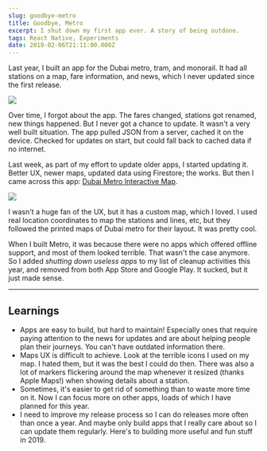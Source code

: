 ```yaml
---
slug: goodbye-metro
title: Goodbye, Metro
excerpt: I shut down my first app ever. A story of being outdone.
tags: React Native, Experiments
date: 2019-02-06T21:11:00.000Z
---
```


Last year, I built an app for the Dubai metro, tram, and monorail. It had all stations on a map, fare information, and news, which I never updated since the first release.

![](metro.png)

Over time, I forgot about the app. The fares changed, stations got renamed, new things happened. But I never got a chance to update. It wasn't a very well built situation. The app pulled JSON from a server, cached it on the device. Checked for updates on start, but could fall back to cached data if no internet.

Last week, as part of my effort to update older apps, I started updating it. Better UX, newer maps, updated data using Firestore; the works. But then I came across this app: [Dubai Metro Interactive Map](https://www.mapway.com/apps/dubai-metro).

![](dubai-metro.png)

I wasn't a huge fan of the UX, but it has a custom map, which I loved. I used real location coordinates to map the stations and lines, etc, but they followed the printed maps of Dubai metro for their layout. It was pretty cool.

When I built Metro, it was because there were no apps which offered offline support, and most of them looked terrible. That wasn't the case anymore. So I added _shutting down useless apps_ to my list of cleanup activities this year, and removed from both App Store and Google Play. It sucked, but it just made sense.

---

## Learnings

- Apps are easy to build, but hard to maintain! Especially ones that require paying attention to the news for updates and are about helping people plan their journeys. You can't have outdated information there.
- Maps UX is difficult to achieve. Look at the terrible icons I used on my map. I hated them, but it was the best I could do then. There was also a lot of markers flickering around the map whenever it resized (thanks Apple Maps!) when showing details about a station.
- Sometimes, it's easier to get rid of something than to waste more time on it. Now I can focus more on other apps, loads of which I have planned for this year.
- I need to improve my release process so I can do releases more often than once a year. And maybe only build apps that I really care about so I can update them regularly. Here's to building more useful and fun stuff in 2019.

